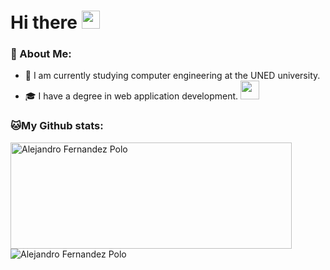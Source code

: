 # Hi there <img src="https://github.com/TheDudeThatCode/TheDudeThatCode/blob/master/Assets/Hi.gif" width="29px">

### 🤵 About Me:
- 🏦 I am currently studying computer engineering at the UNED university.
- 🎓 I have a degree in web application development. <img src="https://media.giphy.com/media/WUlplcMpOCEmTGBtBW/giphy.gif" width="30">


### 🐱My Github stats:
<div>
  <img width=450 height=170 align="center" alt="Alejandro Fernandez Polo" src="https://github-readme-stats.vercel.app/api?username=Alejandro-Fernandez-Polo&theme=algolia&show_icons=true&bg_color=0D1117&hide_border=true&count_private=true" />
  <img align="center" alt="Alejandro Fernandez Polo" src="https://github-readme-stats.vercel.app/api/top-langs/?username=Alejandro-Fernandez-Polo&theme=algolia&layout=compact&bg_color=0D1117&hide_border=true&count_private=true" />
</div>
